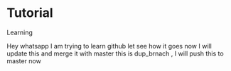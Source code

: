 # Tutorial
Learning

Hey whatsapp
I am trying to learn github 
let see how it goes now I will update this and merge it with master 
this is dup_brnach , I will push this to master now 

